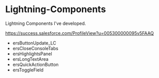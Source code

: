 # Lightning-Components
Lightning Components I've developed.

https://success.salesforce.com/ProfileView?u=005300000095v5FAAQ

- ersButtonUpdate_LC
- ersCloseConsoleTabs
- ersHighlightsPanel
- ersLongTextArea
- ersQuickActionButton
- ersToggleField
